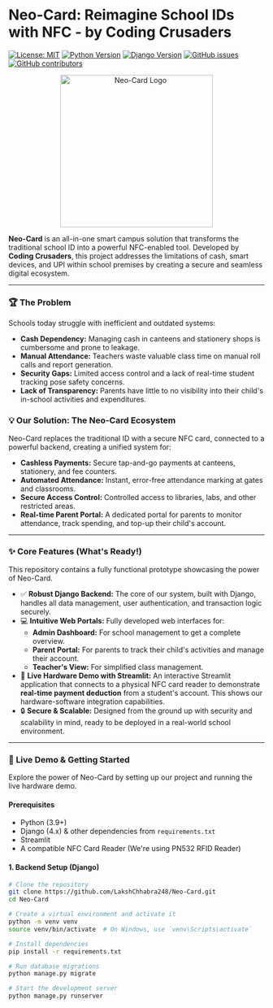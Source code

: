# Neo-Card: Reimagine School IDs with NFC - by Coding Crusaders

[![License: MIT](https://img.shields.io/badge/License-MIT-yellow.svg)](https://opensource.org/licenses/MIT)
[![Python Version](https://img.shields.io/badge/Python-3.9%2B-blue.svg)](https://www.python.org/downloads/)
[![Django Version](https://img.shields.io/badge/Django-4.x-green.svg)](https://www.djangoproject.com/)
[![GitHub issues](https://img.shields.io/github/issues/LakshChhabra248/Neo-Card)](https://github.com/LakshChhabra248/Neo-Card/issues)
[![GitHub contributors](https://img.shields.io/github/contributors/LakshChhabra248/Neo-Card)](https://github.com/LakshChhabra248/Neo-Card/graphs/contributors)

<p align="center">
  <img src="https://i.imgur.com/YOUR_IMAGE_HERE.png" alt="Neo-Card Logo" width="300"/>
</p>

**Neo-Card** is an all-in-one smart campus solution that transforms the traditional school ID into a powerful NFC-enabled tool. Developed by **Coding Crusaders**, this project addresses the limitations of cash, smart devices, and UPI within school premises by creating a secure and seamless digital ecosystem.

---

### 🏆 The Problem

Schools today struggle with inefficient and outdated systems:
*   **Cash Dependency:** Managing cash in canteens and stationery shops is cumbersome and prone to leakage.
*   **Manual Attendance:** Teachers waste valuable class time on manual roll calls and report generation.
*   **Security Gaps:** Limited access control and a lack of real-time student tracking pose safety concerns.
*   **Lack of Transparency:** Parents have little to no visibility into their child's in-school activities and expenditures.

### 💡 Our Solution: The Neo-Card Ecosystem

Neo-Card replaces the traditional ID with a secure NFC card, connected to a powerful backend, creating a unified system for:
*   **Cashless Payments:** Secure tap-and-go payments at canteens, stationery, and fee counters.
*   **Automated Attendance:** Instant, error-free attendance marking at gates and classrooms.
*   **Secure Access Control:** Controlled access to libraries, labs, and other restricted areas.
*   **Real-time Parent Portal:** A dedicated portal for parents to monitor attendance, track spending, and top-up their child's account.

---

### ✨ Core Features (What's Ready!)

This repository contains a fully functional prototype showcasing the power of Neo-Card.

*   ✅ **Robust Django Backend:** The core of our system, built with Django, handles all data management, user authentication, and transaction logic securely.
*   💻 **Intuitive Web Portals:** Fully developed web interfaces for:
    *   **Admin Dashboard:** For school management to get a complete overview.
    *   **Parent Portal:** For parents to track their child's activities and manage their account.
    *   **Teacher's View:** For simplified class management.
*   🚀 **Live Hardware Demo with Streamlit:** An interactive Streamlit application that connects to a physical NFC card reader to demonstrate **real-time payment deduction** from a student's account. This shows our hardware-software integration capabilities.
*   🔒 **Secure & Scalable:** Designed from the ground up with security and scalability in mind, ready to be deployed in a real-world school environment.

---

### 🚀 Live Demo & Getting Started

Explore the power of Neo-Card by setting up our project and running the live hardware demo.

#### **Prerequisites**

*   Python (3.9+)
*   Django (4.x) & other dependencies from `requirements.txt`
*   Streamlit
*   A compatible NFC Card Reader (We're using PN532 RFID Reader)

#### **1. Backend Setup (Django)**

```bash
# Clone the repository
git clone https://github.com/LakshChhabra248/Neo-Card.git
cd Neo-Card

# Create a virtual environment and activate it
python -m venv venv
source venv/bin/activate  # On Windows, use `venv\Scripts\activate`

# Install dependencies
pip install -r requirements.txt

# Run database migrations
python manage.py migrate

# Start the development server
python manage.py runserver

